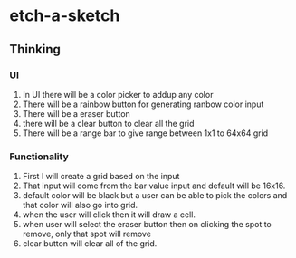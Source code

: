 # etch-a-sketch

## Thinking

### UI

1. In UI there will be a color picker to addup any color
2. There will be a rainbow button for generating ranbow color input
3. There will be a eraser button
4. there will be a clear button to clear all the grid
5. There will be a range bar to give range between 1x1 to 64x64 grid


### Functionality

1. First I will create a grid based on the input
2. That input will come from the bar value input and default will be 16x16.
3. default color will be black but a user can be able to pick the colors and that color will also go into grid.
4. when the user will click then it will draw a cell.
5. when user will select the eraser button then on clicking the spot to remove, only that spot will remove
6. clear button will clear all of the grid.

